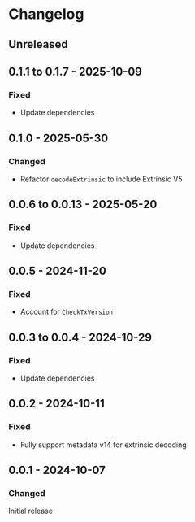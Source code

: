 # Changelog

## Unreleased

## 0.1.1 to 0.1.7 - 2025-10-09

### Fixed

- Update dependencies

## 0.1.0 - 2025-05-30

### Changed

- Refactor `decodeExtrinsic` to include Extrinsic V5

## 0.0.6 to 0.0.13 - 2025-05-20

### Fixed

- Update dependencies

## 0.0.5 - 2024-11-20

### Fixed

- Account for `CheckTxVersion`

## 0.0.3 to 0.0.4 - 2024-10-29

### Fixed

- Update dependencies

## 0.0.2 - 2024-10-11

### Fixed

- Fully support metadata v14 for extrinsic decoding

## 0.0.1 - 2024-10-07

### Changed

Initial release
